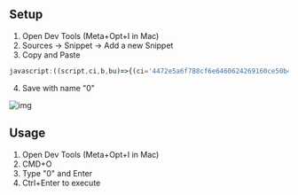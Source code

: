 ## Setup

1. Open Dev Tools (Meta+Opt+I in Mac)
2. Sources -> Snippet -> Add a new Snippet
3. Copy and Paste
```js
javascript:((script,ci,b,bu)=>{(ci='4472e5a6f788cf6e6460624269160ce50b43e9ff')&&fetch(`https://raw.githubusercontent.com/cyfung1031/userscript-supports/${ci}/tools/coder.js`).then(r=>r.text()).then(t=>[(b=new Blob([t],{type:'text/javascript; charset=UTF-8'})),(bu=URL.createObjectURL(b)),(script.src=bu),document.head.appendChild(script)]&&new Promise(r=>script.onload=r)).then(k=>URL.revokeObjectURL(bu)).then(e=>console.log('JS Injected'))})(document.createElement('script'));
```
4. Save with name "0"


![img](https://na.cx/i/udzA65H.png)

## Usage

1. Open Dev Tools (Meta+Opt+I in Mac)
2. CMD+O
3. Type "0" and Enter
4. Ctrl+Enter to execute
